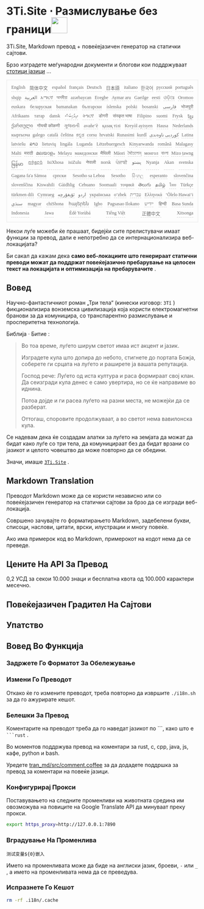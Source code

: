<h1 style="justify-content:space-between">3Ti.Site ⋅ Размислување без граници<img src="//i-01.eu.org/3Ti/logo.svg" style="user-select:none;margin-top:-1px;width:42px"></h1>

3Ti.Site, Markdown превод + повеќејазичен генератор на статички сајтови.

Брзо изградете меѓународни документи и блогови кои поддржуваат [стотици јазици](https://github.com/i18n-site/node/blob/main/lang/src/index.js) ...

<pre class="langli" style="display:flex;flex-wrap:wrap;background:transparent;border:1px solid #eee;font-size:12px;box-shadow:0 0 3px inset #eee;padding:12px 5px 4px 12px;justify-content:space-between;"><style>pre.langli i{font-weight:300;font-family:s;margin-right:7px;margin-bottom:8px;font-style:normal;color:#666;border-bottom:1px dashed #ccc;}</style><i>English</i><i> 简体中文 </i><i>español</i><i>français</i><i>Deutsch</i><i> 日本語 </i><i>italiano</i><i>한국어</i><i>русский</i><i>português</i><i>shqip</i><i>‫العربية‬</i><i>አማርኛ</i><i>অসমীয়া</i><i>azərbaycan</i><i>Eʋegbe</i><i>Aymar aru</i><i>Gaeilge</i><i>eesti</i><i>ଓଡ଼ିଆ</i><i>Oromoo</i><i>euskara</i><i>беларуская</i><i>bamanakan</i><i>български</i><i>íslenska</i><i>polski</i><i>bosanski</i><i>‫فارسی‬</i><i>भोजपुरी</i><i>Afrikaans</i><i>татар</i><i>dansk</i><i>‫ދިވެހިބަސް‬</i><i>ትግርኛ</i><i>डोगरी</i><i>संस्कृत भाषा</i><i>Filipino</i><i>suomi</i><i>Frysk</i><i>ខ្មែរ</i><i>ქართული</i><i>गोंयची कोंकणी</i><i>ગુજરાતી</i><i>avañe’ẽ</i><i>қазақ тілі</i><i>Kreyòl ayisyen</i><i>Hausa</i><i>Nederlands</i><i>кыргызча</i><i>galego</i><i>català</i><i>čeština</i><i>ಕನ್ನಡ</i><i>corsu</i><i>hrvatski</i><i>Runasimi</i><i>kurdî</i><i>‫کوردیی ناوەندی‬</i><i>Latina</i><i>latviešu</i><i>ລາວ</i><i>lietuvių</i><i>lingála</i><i>Luganda</i><i>Lëtzebuergesch</i><i>Kinyarwanda</i><i>română</i><i>Malagasy</i><i>Malti</i><i>मराठी</i><i>മലയാളം</i><i>Melayu</i><i>македонски</i><i>मैथिली</i><i>Māori</i><i>মৈতৈলোন্</i><i>монгол</i><i>বাংলা</i><i>Mizo ṭawng</i><i>မြန်မာ</i><i>𞄀𞄄𞄰𞄩𞄍𞄜𞄰</i><i>IsiXhosa</i><i>isiZulu</i><i>नेपाली</i><i>norsk</i><i>ਪੰਜਾਬੀ</i><i>‫پښتو‬</i><i>Nyanja</i><i>Akan</i><i>svenska</i><i>Gagana fa'a Sāmoa</i><i>српски</i><i>Sesotho sa Leboa</i><i>Sesotho</i><i>සිංහල</i><i>esperanto</i><i>slovenčina</i><i>slovenščina</i><i>Kiswahili</i><i>Gàidhlig</i><i>Cebuano</i><i>Soomaali</i><i>тоҷикӣ</i><i>తెలుగు</i><i>தமிழ்</i><i>ไทย</i><i>Türkçe</i><i>türkmen dili</i><i>Cymraeg</i><i>‫ئۇيغۇرچە‬</i><i>‫اردو‬</i><i>українська</i><i>o‘zbek</i><i>‫עברית‬</i><i>Ελληνικά</i><i>ʻŌlelo Hawaiʻi</i><i>‫سنڌي‬</i><i>magyar</i><i>chiShona</i><i>հայերեն</i><i>Igbo</i><i>Pagsasao Ilokano</i><i>‫ייִדיש‬</i><i>हिन्दी</i><i>Basa Sunda</i><i>Indonesia</i><i>Jawa</i><i>Èdè Yorùbá</i><i>Tiếng Việt</i><i> 正體中文 </i><i>Xitsonga</i></pre>

Некои луѓе можеби ќе прашаат, бидејќи сите прелистувачи имаат функции за превод, дали е непотребно да се интернационализира веб-локацијата?

Би сакал да кажам дека **само веб-локациите што генерираат статични преводи можат да поддржат повеќејазично пребарување на целосен текст на локацијата и оптимизација на пребарувачите** .

## Вовед

Научно-фантастичниот роман „Три тела“ (кинески изговор: `3Tǐ` ) фикционализира вонземска цивилизација која користи електромагнетни бранови за да комуницира, со транспарентно размислување и просперитетна технологија.

Библија · Битие :

> Во тоа време, луѓето ширум светот имаа ист акцент и јазик.
>
> Изградете кула што допира до небото, стигнете до портата Божја, соберете ги срцата на луѓето и раширете ја вашата репутација.
>
> Господ рече: Луѓето од иста култура и раса формираат свој клан. Да се ​​изгради кула денес е само увертира, но се ќе направиме во иднина.
>
> Потоа дојде и ги расеа луѓето на разни места, не можејќи да се разберат.
>
> Оттогаш, споровите продолжуваат, а во светот нема вавилонска кула.

Се надевам дека ќе создадам алатки за луѓето на земјата да можат да бидат како луѓе со три тела, да комуницираат без да бидат врзани со јазикот и целото човештво да може повторно да се обедини.

Значи, имаше [`3Ti.Site`](//3Ti.Site) .

## Markdown Translation

Преводот Markdown може да се користи независно или со повеќејазичен генератор на статички сајтови за брзо да се изгради веб-локација.

Совршено зачувајте го форматирањето Markdown, задебелени букви, списоци, наслови, цитати, врски, илустрации и многу повеќе.

Ако има примерок код во Markdown, примерокот на кодот нема да се преведе.

## Цените На API За Превод

0,2 УСД за секои 10.000 знаци и бесплатна квота од 100.000 карактери месечно.

## Повеќејазичен Градител На Сајтови

## Упатство

## Вовед Во Функција

### Задржете Го Форматот За Обележување

### Измени Го Преводот

Откако ќе го измените преводот, треба повторно да извршите `./i18n.sh` за да го ажурирате кешот.

### Белешки За Превод

Коментарите на преводот треба да го наведат јазикот по \```, како што е ` ```rust` .

Во моментов поддржува превод на коментари за rust, c, cpp, java, js, кафе, python и bash.

Уредете [tran_md/src/comment.coffee](https://github.com/i18n-site/node/blob/main/tran_md/src/comment.coffee) за да додадете поддршка за превод за коментари на повеќе јазици.

### Конфигурирај Прокси

Поставувањето на следните променливи на животната средина им овозможува на повиците на Google Translate API да минуваат преку прокси.

```bash
export https_proxy=http://127.0.0.1:7890
```

### Вградување На Променлива

```
测试变量${0}嵌入
```

Името на променливата може да биде на англиски јазик, броеви, `-` или `_` , а името на променливата нема да се преведува.

### Испразнете Го Кешот

```bash
rm -rf .i18n/.cache
```
